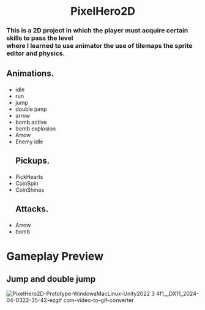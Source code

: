 <h1 align="center">PixelHero2D</h1>
<h3>This is a 2D project in which the player must acquire certain skills to pass the level<br>
    where I learned to use animator the use of tilemaps the sprite editor and physics. </h3>
    
<h2><p>Animations.</p></h2>
<ul>
<li>idle </li>
<li>run</li>
<li>jump</li>
<li>double jump</li>
<li>arrow</li>
<li>bomb active</li>
<li>bomb explosion</li>
<li>Arrow</li>
<li>Enemy idle</li>

<h2><p>Pickups.</p></h2>
<li>PickHearts </li>
<li>CoinSpin</li>
<li>CoinShines</li>
    
<h2><p>Attacks.</p></h2>
<li>Arrow </li> 
<li>bomb </li> 
</ul>
<h1>Gameplay Preview</h1>
<h2>Jump and double jump</h2>

![PixelHero2D-Prototype-WindowsMacLinux-Unity2022 3 4f1__DX11_2024-04-0322-35-42-ezgif com-video-to-gif-converter](https://github.com/ManuelSanchezDevs/PixelHero2D/assets/165371982/3026058f-caea-4396-898a-7f2b2023b1fb)


